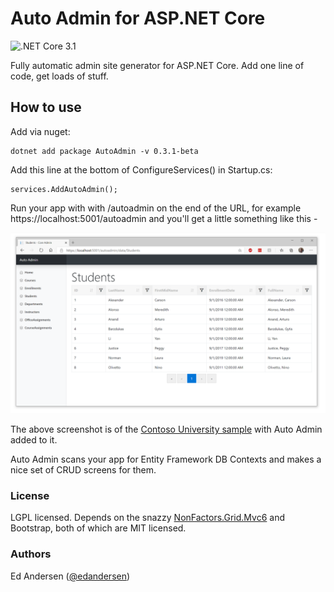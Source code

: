 # Auto Admin for ASP.NET Core

![.NET Core 3.1](https://github.com/edandersen/auto-admin/workflows/.NET%20Core%203.1/badge.svg)

Fully automatic admin site generator for ASP.NET Core. Add one line of code, get loads of stuff.

## How to use

Add via nuget:

```
dotnet add package AutoAdmin -v 0.3.1-beta
```

Add this line at the bottom of ConfigureServices() in Startup.cs:

```
services.AddAutoAdmin();
```

Run your app with with /autoadmin on the end of the URL, for example https://localhost:5001/autoadmin and you'll get a little something like this -

![Screenshot of auto admin](/docs/screenshot-1.PNG "Auto Admin")

The above screenshot is of the [Contoso University sample](https://github.com/dotnet/AspNetCore.Docs/tree/master/aspnetcore/data/ef-rp/intro/samples/cu30) with Auto Admin added to it.

Auto Admin scans your app for Entity Framework DB Contexts and makes a nice set of CRUD screens for them.

### License

LGPL licensed. Depends on the snazzy [NonFactors.Grid.Mvc6](https://github.com/NonFactors/AspNetCore.Grid) and Bootstrap, both of which are MIT licensed.

### Authors

Ed Andersen ([@edandersen](https://twitter.com/edandersen))
